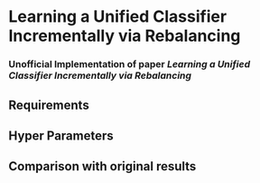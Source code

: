# Learning a Unified Classifier Incrementally via Rebalancing
### Unofficial Implementation of paper _Learning a Unified Classifier Incrementally via Rebalancing_

## Requirements

## Hyper Parameters

## Comparison with original results